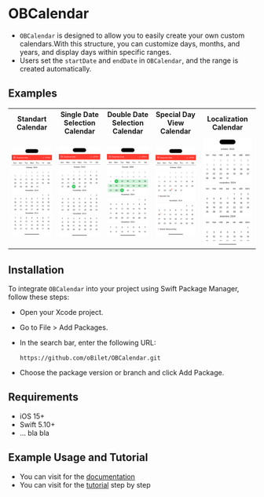 
# OBCalendar


- `OBCalendar` is designed to allow you to easily create your own custom calendars.With this structure, you can customize days, months, and years, and display days within specific ranges.
- Users set the `startDate` and `endDate` in `OBCalendar`, and the range is created automatically.




## Examples

<div align="center">
  <table>
    <tr>
      <th>Standart Calendar</th>
      <th>Single Date Selection Calendar</th>
      <th>Double Date Selection Calendar</th>
      <th>Special Day View Calendar</th>
      <th>Localization Calendar</th>
    </tr>
    <tr>
      <td><img width=250 src="https://github.com/developerburakgul/OBCalendarDemoPrivate/blob/main/Sources/OBCalendar/ObiletCalendar.docc/Resources/standartCalendar.png"></td>
      <td><img width=250 src="https://github.com/developerburakgul/OBCalendarDemoPrivate/blob/main/Sources/OBCalendar/ObiletCalendar.docc/Resources/singleDateCalendar.png"></td>
      <td><img width=250 src="https://github.com/developerburakgul/OBCalendarDemoPrivate/blob/main/Sources/OBCalendar/ObiletCalendar.docc/Resources/doubleDateCalendar.png"></td>
      <td><img width=250 src="https://github.com/developerburakgul/OBCalendarDemoPrivate/blob/main/Sources/OBCalendar/ObiletCalendar.docc/Resources/specialDayCalendar.png"></td>
      <td><img width=250 src="https://github.com/developerburakgul/OBCalendarDemoPrivate/blob/main/Sources/OBCalendar/ObiletCalendar.docc/Resources/localizationCalendar.png"></td>
    </tr>
  </table>
</div>



## Installation
To integrate `OBCalendar` into your project using Swift Package Manager, follow these steps:
- Open your Xcode project.
- Go to File > Add Packages.
- In the search bar, enter the following URL:

    ```
    https://github.com/oBilet/OBCalendar.git
    ```
- Choose the package version or branch and click Add Package.



## Requirements
- iOS 15+
- Swift 5.10+
- ... bla bla

## Example Usage and Tutorial
- You can visit for the <a href="https://developerburakgul.github.io/OBCalendarDemoPrivate/documentation/obiletcalendar" target="_blank">documentation</a>
- You can visit for the <a href="https://developerburakgul.github.io/OBCalendarDemoPrivate/tutorials/obiletcalendar" target="_blank">tutorial</a> step by step






